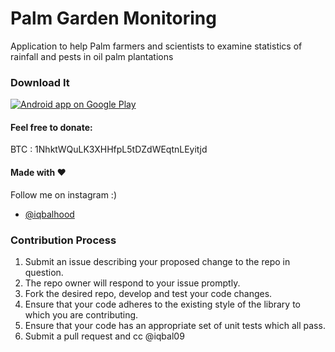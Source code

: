 # Palm Garden Monitoring

Application to help Palm farmers and scientists to examine statistics of rainfall and pests in oil palm plantations



### Download It

<a href="https://play.google.com/store/apps/details?id=com.monitoring.curahhujan.hpt">
  <img alt="Android app on Google Play" src="https://developer.android.com/images/brand/en_app_rgb_wo_45.png" />
</a>

#### Feel free to donate:
BTC : 1NhktWQuLK3XHHfpL5tDZdWEqtnLEyitjd

#### Made with &#9829;
Follow me on instagram :)
- [@iqbalhood](https://instagram.com/iqbalhood)

### Contribution Process

1. Submit an issue describing your proposed change to the repo in question.
1. The repo owner will respond to your issue promptly.
1. Fork the desired repo, develop and test your code changes.
1. Ensure that your code adheres to the existing style of the library to which
   you are contributing.
1. Ensure that your code has an appropriate set of unit tests which all pass.
1. Submit a pull request and cc @iqbal09
